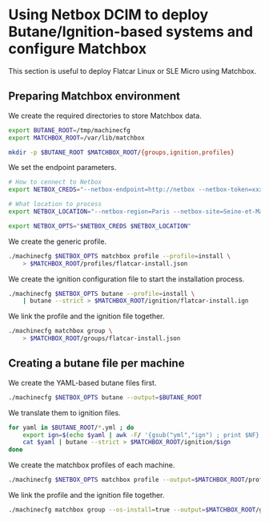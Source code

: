 # Using Netbox DCIM to deploy Butane/Ignition-based systems and configure Matchbox

This section is useful to deploy Flatcar Linux or SLE Micro using Matchbox.

## Preparing Matchbox environment

We create the required directories to store Matchbox data.

```bash
export BUTANE_ROOT=/tmp/machinecfg
export MATCHBOX_ROOT=/var/lib/matchbox

mkdir -p $BUTANE_ROOT $MATCHBOX_ROOT/{groups,ignition,profiles}
```

We set the endpoint parameters.

```bash
# How to cennect to Netbox
export NETBOX_CREDS="--netbox-endpoint=http://netbox --netbox-token=xxxxxxx"

# What location to process
export NETBOX_LOCATION="--netbox-region=Paris --netbox-site=Seine-et-Marne --netbox-tenant=class-0"

export NETBOX_OPTS="$NETBOX_CREDS $NETBOX_LOCATION"
```

We create the generic profile.

```bash
./machinecfg $NETBOX_OPTS matchbox profile --profile=install \
    > $MATCHBOX_ROOT/profiles/flatcar-install.json
```

We create the ignition configuration file to start the installation process.

```bash
./machinecfg $NETBOX_OPTS butane --profile=install \
    | butane --strict > $MATCHBOX_ROOT/ignition/flatcar-install.ign
```

We link the profile and the ignition file together.

```bash
./machinecfg matchbox group \
    > $MATCHBOX_ROOT/groups/flatcar-install.json
```

## Creating a butane file per machine

We create the YAML-based butane files first.

```bash
./machinecfg $NETBOX_OPTS butane --output=$BUTANE_ROOT
```

We translate them to ignition files.

```bash
for yaml in $BUTANE_ROOT/*.yml ; do
    export ign=$(echo $yaml | awk -F/ '{gsub("yml","ign") ; print $NF}')
    cat $yaml | butane --strict > $MATCHBOX_ROOT/ignition/$ign
done
```

We create the matchbox profiles of each machine.

```bash
./machinecfg $NETBOX_OPTS matchbox profile --output=$MATCHBOX_ROOT/profiles --profile=disk
```

We link the profile and the ignition file together.

```bash
./machinecfg matchbox group --os-install=true --output=$MATCHBOX_ROOT/groups
```
